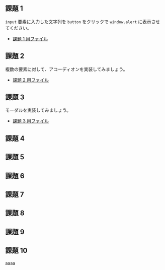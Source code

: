 ## 課題 1

`input` 要素に入力した文字列を `button` をクリックで `window.alert` に表示させてください。

- [課題 1 用ファイル](https://github.com/js-workshop-sapporo/draft-document/blob/feature/5th/5th/task/source/task1/)

## 課題 2

複数の要素に対して、アコーディオンを実装してみましょう。

- [課題 2 用ファイル](https://github.com/js-workshop-sapporo/source/tree/main/src/5th/task/02)

## 課題 3

モーダルを実装してみましょう。

- [課題 3 用ファイル]()

## 課題 4

## 課題 5

## 課題 6

## 課題 7

## 課題 8

## 課題 9

## 課題 10

aaaa
